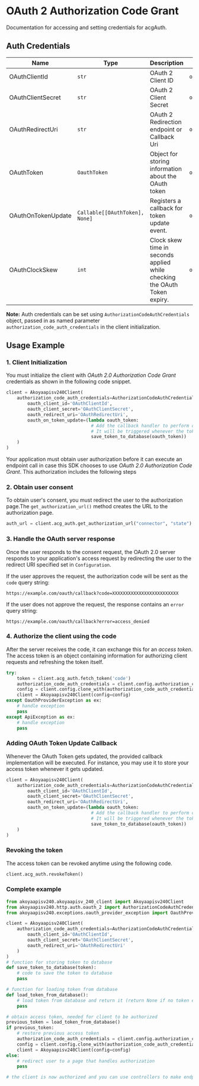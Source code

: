 
# OAuth 2 Authorization Code Grant



Documentation for accessing and setting credentials for acgAuth.

## Auth Credentials

| Name | Type | Description | Getter |
|  --- | --- | --- | --- |
| OAuthClientId | `str` | OAuth 2 Client ID | `oauth_client_id` |
| OAuthClientSecret | `str` | OAuth 2 Client Secret | `oauth_client_secret` |
| OAuthRedirectUri | `str` | OAuth 2 Redirection endpoint or Callback Uri | `oauth_redirect_uri` |
| OAuthToken | `OauthToken` | Object for storing information about the OAuth token | `oauth_token` |
| OAuthOnTokenUpdate | `Callable[[OAuthToken], None]` | Registers a callback for token update event. | `oauth_on_token_update` |
| OAuthClockSkew | `int` | Clock skew time in seconds applied while checking the OAuth Token expiry. | `oauth_clock_skew` |



**Note:** Auth credentials can be set using `AuthorizationCodeAuthCredentials` object, passed in as named parameter `authorization_code_auth_credentials` in the client initialization.

## Usage Example

### 1\. Client Initialization

You must initialize the client with *OAuth 2.0 Authorization Code Grant* credentials as shown in the following code snippet.

```python
client = Akoyaapisv240Client(
    authorization_code_auth_credentials=AuthorizationCodeAuthCredentials(
        oauth_client_id='OAuthClientId',
        oauth_client_secret='OAuthClientSecret',
        oauth_redirect_uri='OAuthRedirectUri',
        oauth_on_token_update=(lambda oauth_token:
                                # Add the callback handler to perform operations like save to DB or file etc.
                                # It will be triggered whenever the token gets updated
                                save_token_to_database(oauth_token))
    )
)
```



Your application must obtain user authorization before it can execute an endpoint call in case this SDK chooses to use *OAuth 2.0 Authorization Code Grant*. This authorization includes the following steps

### 2\. Obtain user consent

To obtain user's consent, you must redirect the user to the authorization page.The `get_authorization_url()` method creates the URL to the authorization page.

```python
auth_url = client.acg_auth.get_authorization_url("connector", "state")
```

### 3\. Handle the OAuth server response

Once the user responds to the consent request, the OAuth 2.0 server responds to your application's access request by redirecting the user to the redirect URI specified set in `Configuration`.

If the user approves the request, the authorization code will be sent as the `code` query string:

```
https://example.com/oauth/callback?code=XXXXXXXXXXXXXXXXXXXXXXXXX
```

If the user does not approve the request, the response contains an `error` query string:

```
https://example.com/oauth/callback?error=access_denied
```

### 4\. Authorize the client using the code

After the server receives the code, it can exchange this for an *access token*. The access token is an object containing information for authorizing client requests and refreshing the token itself.

```python
try:
    token = client.acg_auth.fetch_token('code')
    authorization_code_auth_credentials = client.config.authorization_code_auth_credentials.clone_with(oauth_token=token)
    config = client.config.clone_with(authorization_code_auth_credentials=authorization_code_auth_credentials)
    client = Akoyaapisv240Client(config=config)
except OauthProviderException as ex:
    # handle exception
    pass
except ApiException as ex:
    # handle exception
    pass
```

### Adding OAuth Token Update Callback

Whenever the OAuth Token gets updated, the provided callback implementation will be executed. For instance, you may use it to store your access token whenever it gets updated.

```python
client = Akoyaapisv240Client(
    authorization_code_auth_credentials=AuthorizationCodeAuthCredentials(
        oauth_client_id='OAuthClientId',
        oauth_client_secret='OAuthClientSecret',
        oauth_redirect_uri='OAuthRedirectUri',
        oauth_on_token_update=(lambda oauth_token:
                                # Add the callback handler to perform operations like save to DB or file etc.
                                # It will be triggered whenever the token gets updated
                                save_token_to_database(oauth_token))
    )
)
```

### Revoking the token

The access token can be revoked anytime using the following code.

```python
client.acg_auth.revokeToken()
```

### Complete example



```python
from akoyaapisv240.akoyaapisv_240_client import Akoyaapisv240Client
from akoyaapisv240.http.auth.oauth_2 import AuthorizationCodeAuthCredentials
from akoyaapisv240.exceptions.oauth_provider_exception import OauthProviderException

client = Akoyaapisv240Client(
    authorization_code_auth_credentials=AuthorizationCodeAuthCredentials(
        oauth_client_id='OAuthClientId',
        oauth_client_secret='OAuthClientSecret',
        oauth_redirect_uri='OAuthRedirectUri'
    )
)
# function for storing token to database
def save_token_to_database(token):
    # code to save the token to database
    pass

# function for loading token from database
def load_token_from_database():
    # load token from database and return it (return None if no token exists)
    pass

# obtain access token, needed for client to be authorized
previous_token = load_token_from_database()
if previous_token:
    # restore previous access token
    authorization_code_auth_credentials = client.config.authorization_code_auth_credentials.clone_with(oauth_token=previous_token)
    config = client.config.clone_with(authorization_code_auth_credentials=authorization_code_auth_credentials)
    client = Akoyaapisv240Client(config=config)
else:
    # redirect user to a page that handles authorization
    pass

# the client is now authorized and you can use controllers to make endpoint calls
```


